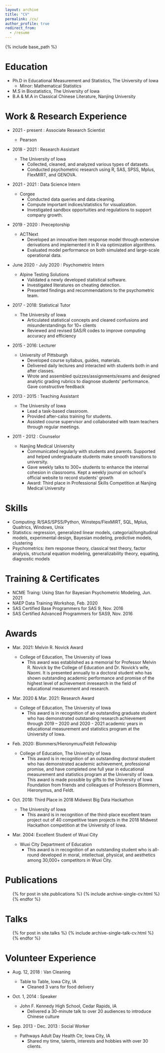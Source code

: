 ```yaml
---
layout: archive
title: "CV"
permalink: /cv/
author_profile: true
redirect_from:
  - /resume
---
```


{% include base_path %}

Education
======
* Ph.D in Educational Measurement and Statistics, The University of Iowa
  * Minor: Mathematical Statistics
* M.S  in Biostatistics, The University of Iowa
* B.A & M.A in Classical Chinese Literature, Nanjing University


Work & Research Experience
======
* 2021 - present : Associate Research Scientist	
  * Pearson

* 2018 - 2021 : Research Assistant	
  * The University of Iowa  
    * Collected, cleaned, and analyzed various types of datasets. 
    * Conducted psychometric research using R, SAS, SPSS, Mplus, FlexMIRT, and GENOVA. 

* 2021 - 2021 : Data Science Intern	
  * Corgee  
    * Conducted data queries and data cleaning. 
    * Compute important indices/statistics for visualization. 
    * Investigated sandbox opportuities and regulations to support company growth. 

* 2019 - 2020 : Preceptorship	
  * ACTNext
    * Developed an innovative item response model through extensive derivations and implemented it in R via optimization algorithms. 
    * Evaluated model performance on both simulated and large-scale operational data.
  
* June 2020 - July 2020 : Psychometric Intern
  * Alpine Testing Solutions
    * Validated a newly developed statistical software. 
    * Investigated literatures on cheating detection. 
    * Presented findings and recommendations to the psychometric team. 

* 2017 - 2018: Statistical Tutor 
  * The University of Iowa  
    * Articulated statistical concepts and cleared confusions and misunderstandings for 10+ clients
    * Reviewed and revised SAS/R codes to improve computing accuracy and efficiency


* 2015 - 2016: Lecturer 
  * University of Pittsburgh
    * Developed course syllabus, guides, materials. 
    * Delivered daily lectures and interacted with students both in and after classes.
    * Wrote and assembled quizzes/assignments/exams and designed analytic grading rubrics to diagnose students’ performance. Gave constructive feedback
  
* 2013 - 2015 : Teaching Assistant
  * The University of Iowa
    * Lead a task-based classroom.  
    * Provided after-calss training for students. 
    * Assisted course supervisor and collaborated with team teachers through regular meetings.

  
* 2011 - 2012 : Counselor
  * Nanjing Medical University
    * Communicated regularly with students and parents. Supported and helped undergraduate students make smooth transitions to university.
    * Gave weekly talks to 300+ students to enhance the internal cohesion in classrooms. Kept a weekly journal on school's official website to record students' growth
    * Award: Third place in Professional Skills Competition at Nanjing Medical University

Skills
======
* Computing: R/SAS/SPSS/Python, Winsteps/FlexMIRT, SQL, Mplus, Qualtrics, Windows, Unix
* Statistics: regression, generalized linear models, categorial/longitudinal models, experimental design, Bayesian modeling, predictive models, clustering
* Psychometrics: item response theory, classical test theory, factor analysis, structural equation modeling, generalizability theory, equating, diagnostic models

Training & Certificates
======
* NCME Traing: Using Stan for Bayesian Psychometric Modeling,  Jun. 2021
* NAEP Data Training Workshop, Feb.  2020	  
* SAS Certified Base Programmers for SAS 9, Nov. 2016
* SAS Certified Advanced Programmers for SAS9, Nov. 2016	  

Awards
======
* Mar. 2021: Melvin R. Novick Award
  * College of Education, The University of Iowa
    * This award was established as a memorial for Professor Melvin R. Novick by the College of Education and Dr. Novick’s wife, Naomi. It is presented annually to a doctoral student who has shown outstanding academic performance and promise of the highest level of achievement inresearch in the field of educational measurement and research.

* Mar. 2020 & Mar. 2021: Research Award
  * College of Education, The University of Iowa
    * This award is in recognition of an outstanding graduate student who has demonstrated outstanding research achievement through 2019 – 2020 and 2020 - 2021 academic years in educational measurement and statistics program at the University of Iowa. 


* Feb. 2020: Blommers/Hieronymus/Feldt Fellowship
  * College of Education, The University of Iowa
    * This award is in recognition of an outstanding doctoral student who has demonstrated academic achievement, professional promise, and have completed one full year in educational measurement and statistics program at the University of Iowa. This award is made possible by gifts to the University of Iowa Foundation from friends and colleagues of Professors Blommers, Hieronymus, and Feldt.



* Oct. 2018: Third Place in 2018 Midwest Big Data Hackathon
  * The University of Iowa
    * This award is in recognition of the third-place excellent team project out of 40 competitive team projects in the 2018 Midwest Hackathon competition at the University of Iowa.    

* Mar. 2004: Excellent Student of Wuxi City	
  * Wuxi City Department of Education
    * This award is in recognition of an outstanding student who is all-round developed in moral, intellectual, physical, and aesthetics among 30,000+ competitors in Wuxi City.
    


Publications
======
  <ul>{% for post in site.publications %}
    {% include archive-single-cv.html %}
  {% endfor %}</ul>
  
Talks
======
  <ul>{% for post in site.talks %}
    {% include archive-single-talk-cv.html %}
  {% endfor %}</ul>
  

Volunteer Experience
======
* Aug. 12, 2018 : Van Cleaning 
  * Table to Table, Iowa City, IA 
    * Cleaned 3 vans for food delivery

* Oct. 1, 2014 : Speaker						
  * John F. Kennedy High School, Cedar Rapids, IA 
    * Delivered a 30-minute talk to over 20 audiences to introduce Chinese culture
    
* Sep. 2013 - Dec. 2013 : Social Worker
   * Pathways Adult Day Health Ctr, Iowa City, IA
      * Shared my time, talents, interests and hobbies with over 30 clients.

